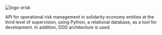 ![logo orisk](https://github.com/user-attachments/assets/9bcfd5b0-b14d-405c-bfe1-19300f8e5fd0)

API for operational risk management in solidarity economy entities at the third level of supervision, using Python, a relational database, as a tool for development. In addition, DDD architecture is used.
